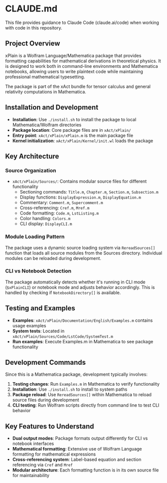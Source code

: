 # CLAUDE.md

This file provides guidance to Claude Code (claude.ai/code) when working with code in this repository.

## Project Overview

xPlain is a Wolfram Language/Mathematica package that provides formatting capabilities for mathematical derivations in theoretical physics. It is designed to work both in command-line environments and Mathematica notebooks, allowing users to write plaintext code while maintaining professional mathematical typesetting.

The package is part of the xAct bundle for tensor calculus and general relativity computations in Mathematica.

## Installation and Development

- **Installation**: Use `./install.sh` to install the package to local Mathematica/Wolfram directories
- **Package location**: Core package files are in `xAct/xPlain/`
- **Entry point**: `xAct/xPlain/xPlain.m` is the main package file
- **Kernel initialization**: `xAct/xPlain/Kernel/init.wl` loads the package

## Key Architecture

### Source Organization
- `xAct/xPlain/Sources/`: Contains modular source files for different functionality
  - Sectioning commands: `Title.m`, `Chapter.m`, `Section.m`, `Subsection.m`
  - Display functions: `DisplayExpression.m`, `DisplayEquation.m`
  - Commentary: `Comment.m`, `Supercomment.m`
  - Cross-referencing: `Cref.m`, `Mref.m`
  - Code formatting: `Code.m`, `LstListing.m`
  - Color handling: `Colors.m`
  - CLI display: `DisplayCLI.m`

### Module Loading Pattern
The package uses a dynamic source loading system via `RereadSources[]` function that loads all source modules from the Sources directory. Individual modules can be reloaded during development.

### CLI vs Notebook Detection
The package automatically detects whether it's running in CLI mode (`$xPlainCLI`) or notebook mode and adjusts behavior accordingly. This is handled by checking if `NotebookDirectory[]` is available.

## Testing and Examples

- **Examples**: `xAct/xPlain/Documentation/English/Examples.m` contains usage examples
- **System tests**: Located in `xAct/xPlain/Sources/Code/LstCode/SystemTest.m`
- **Run examples**: Execute Examples.m in Mathematica to see package functionality

## Development Commands

Since this is a Mathematica package, development typically involves:

1. **Testing changes**: Run `Examples.m` in Mathematica to verify functionality
2. **Installation**: Use `./install.sh` to install to system paths
3. **Package reload**: Use `RereadSources[]` within Mathematica to reload source files during development
4. **CLI testing**: Run Wolfram scripts directly from command line to test CLI behavior

## Key Features to Understand

- **Dual output modes**: Package formats output differently for CLI vs notebook interfaces
- **Mathematical formatting**: Extensive use of Wolfram Language formatting for mathematical expressions
- **Cross-referencing system**: Label-based equation and section referencing via `Cref` and `Mref`
- **Modular architecture**: Each formatting function is in its own source file for maintainability